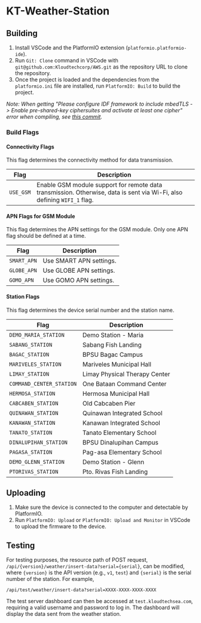# KT-Weather-Station

## Building

1. Install VSCode and the PlatformIO extension (`platformio.platformio-ide`).
2. Run `Git: Clone` command in VSCode with `git@github.com:Kloudtechcorp/AWS.git` as the repository URL to clone the repository.
3. Once the project is loaded and the dependencies from the `platformio.ini` file are installed, run `PlatformIO: Build` to build the project.

*Note: When getting "Please configure IDF framework to include mbedTLS -> Enable pre-shared-key ciphersuites and activate at least one cipher" error when compiling, see [this commit](https://github.com/gravitech-engineer/AIS_IoT_4G/pull/8/commits/11a26867f73f45a54e46d8132b264b4eb5ff93ad).*

### Build Flags

#### Connectivity Flags

This flag determines the connectivity method for data transmission.

| Flag      | Description                                                                                                             |
| --------- | ----------------------------------------------------------------------------------------------------------------------- |
| `USE_GSM` | Enable GSM module support for remote data transmission. Otherwise, data is sent via Wi-Fi, also defining `WIFI_1` flag. |

#### APN Flags for GSM Module

This flag determines the APN settings for the GSM module. Only one APN flag should be defined at a time.

| Flag        | Description             |
| ----------- | ----------------------- |
| `SMART_APN` | Use SMART APN settings. |
| `GLOBE_APN` | Use GLOBE APN settings. |
| `GOMO_APN`  | Use GOMO APN settings.  |

#### Station Flags

This flag determines the device serial number and the station name.

| Flag                     | Description                   |
| ------------------------ | ----------------------------- |
| `DEMO_MARIA_STATION`     | Demo Station - Maria          |
| `SABANG_STATION`         | Sabang Fish Landing           |
| `BAGAC_STATION`          | BPSU Bagac Campus             |
| `MARIVELES_STATION`      | Mariveles Municipal Hall      |
| `LIMAY_STATION`          | Limay Physical Therapy Center |
| `COMMAND_CENTER_STATION` | One Bataan Command Center     |
| `HERMOSA_STATION`        | Hermosa Municipal Hall        |
| `CABCABEN_STATION`       | Old Cabcaben Pier             |
| `QUINAWAN_STATION`       | Quinawan Integrated School    |
| `KANAWAN_STATION`        | Kanawan Integrated School     |
| `TANATO_STATION`         | Tanato Elementary School      |
| `DINALUPIHAN_STATION`    | BPSU Dinalupihan Campus       |
| `PAGASA_STATION`         | Pag-asa Elementary School     |
| `DEMO_GLENN_STATION`     | Demo Station - Glenn          |
| `PTORIVAS_STATION`       | Pto. Rivas Fish Landing       |

## Uploading

1. Make sure the device is connected to the computer and detectable by PlatformIO.
2. Run `PlatformIO: Upload` or `PlatformIO: Upload and Monitor` in VSCode to upload the firmware to the device.

## Testing

For testing purposes, the resource path of POST request, `/api/{version}/weather/insert-data?serial={serial}`, can be modified, where `{version}` is the API version (e.g., `v1`, `test`) and `{serial}` is the serial number of the station. For example,

```
/api/test/weather/insert-data?serial=XXXX-XXXX-XXXX-XXXX
```

The test server dashboard can then be accessed at `test.kloudtechsea.com`, requiring a valid username and password to log in. The dashboard will display the data sent from the weather station.

